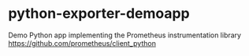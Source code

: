 # python-exporter-demoapp
Demo Python app implementing the Prometheus instrumentation library https://github.com/prometheus/client_python
